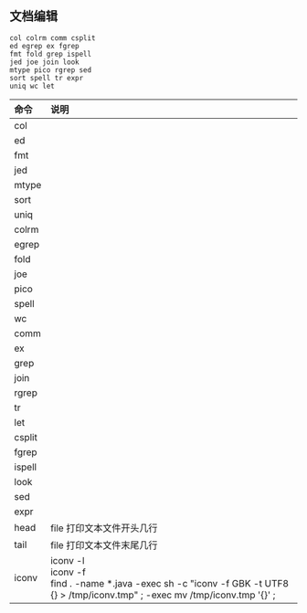 
## 文档编辑

```text
col colrm comm csplit
ed egrep ex fgrep
fmt fold grep ispell
jed joe join look
mtype pico rgrep sed
sort spell tr expr
uniq wc let  
```

| 命令 | 说明 |
| :--- | :------ |
| col |  |
| ed |  |
| fmt |  |
| jed |  |
| mtype |  |
| sort |  |
| uniq |  |
| colrm |  |
| egrep |  |
| fold |  |
| joe |  |
| pico |  |
| spell |  |
| wc |  |
| comm |  |
| ex |  |
| grep |  |
| join |  |
| rgrep |  |
| tr |  |
| let |  |
| csplit |  |
| fgrep |  |
| ispell |  |
| look |  |
| sed |  |
| expr |  |
| head | file  打印文本文件开头几行 |
| tail | file  打印文本文件末尾几行 |
| iconv | iconv -l <br> iconv -f <br> find . -name *.java -exec sh -c "iconv -f GBK -t UTF8 {} > /tmp/iconv.tmp" \; -exec mv /tmp/iconv.tmp '{}' \;|

